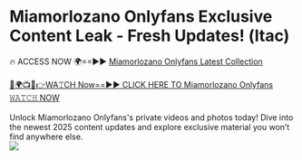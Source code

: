 # Miamorlozano Onlyfans Exclusive Content Leak - Fresh Updates! (ltac)

🔥 ACCESS NOW 🌍==►► <a href="https://tinyurl.com/kvy9nzfs" rel="nofollow">Miamorlozano Onlyfans Latest Collection</a>
<br><br>
[🔴🌍📺📱👉WA𝚃CH Now==►► CLICK HERE TO Miamorlozano Onlyfans 𝚆𝙰𝚃𝙲𝙷 NOW](https://tinyurl.com/kvy9nzfs)
<br><br>
Unlock Miamorlozano Onlyfans's private videos and photos today! Dive into the newest 2025 content updates and explore exclusive material you won’t find anywhere else.
<br>
<a href="https://tinyurl.com/kvy9nzfs" rel="nofollow" data-target="animated-image.originalLink"><img src="https://camo.githubusercontent.com/8a4f000d20f83aca3bf7ec5f350d767afa0574a8a352519fd8cfa583a6f93a33/68747470733a2f2f692e696d6775722e636f6d2f644a486b345a712e676966" data-canonical-src="https://i.imgur.com/dJHk4Zq.gif" style="max-width: 100%; display: inline-block;" data-target="animated-image.originalImage"></a>
<br>
